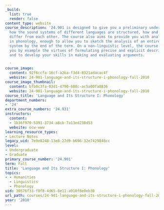 ```yaml
---
_build:
  list: true
  render: false
content_type: website
course_description: '24.901 is designed to give you a preliminary understanding of
  how the sound systems of different languages are structured, how and why they may
  differ from each other. The course also aims to provide you with analytical tools
  in phonology, enough to allow you to sketch the analysis of an entire phonological
  system by the end of the term. On a non-linguistic level, the course aims to teach
  you by example the virtues of formulating precise and explicit descriptive statements;
  and to develop your skills in making and evaluating arguments.

  '
course_image:
  content: 92f6ccfa-16cf-a2ba-f3d4-8321adacac4f
  website: 24-901-language-and-its-structure-i-phonology-fall-2010
course_image_thumbnail:
  content: bfb0c3fa-03d1-4790-608c-ac5a00fa8836
  website: 24-901-language-and-its-structure-i-phonology-fall-2010
course_title: 'Language and Its Structure I: Phonology'
department_numbers:
- '24'
extra_course_numbers: '24.931'
instructors:
  content:
  - 1b36f970-5391-3734-a8cb-7a13ed238d53
  website: ocw-www
learning_resource_types:
- Lecture Notes
legacy_uid: 7e9e8248-13e8-27d9-b696-32e7429848cc
level:
- Undergraduate
- Graduate
primary_course_number: '24.901'
term: Fall
title: 'Language and Its Structure I: Phonology'
topics:
- - Humanities
  - Linguistics
  - Phonology
uid: 30576f33-f0f8-4d65-8e11-a910f8e0eb30
url_path: courses/24-901-language-and-its-structure-i-phonology-fall-2010
year: '2010'
---
```

